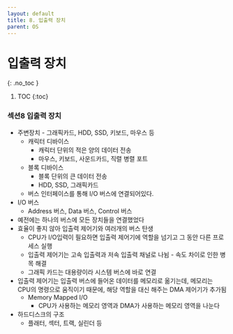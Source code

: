 ```yaml
---
layout: default
title: 8. 입출력 장치
parent: OS
---
```


# 입출력 장치
{: .no_toc }

1. TOC
{:toc}

### 섹션8 입출력 장치

- 주변장치 - 그래픽카드, HDD, SSD, 키보드, 마우스 등
  - 캐릭터 디바이스
    - 캐릭터 단위의 적은 양의 데이터 전송
    - 마우스, 키보드, 사운드카드, 직렬 병렬 포트
  - 블록 디바이스
    - 블록 단위의 큰 데이터 전송
    - HDD, SSD, 그래픽카드
  - 버스 인터페이스를 통해 I/O 버스에 연결되어있다.
- I/O 버스
  - Address 버스, Data 버스, Control 버스
- 예전에는 하나의 버스에 모든 장치들을 연결했었다
- 효율이 좋지 않아 입출력 제어기와 여러개의 버스 탄생
  - CPU가 I/O입력이 필요하면 입출력 제어기에 역할을 넘기고 그 동안 다른 프로세스 실행
  - 입출력 제어기는 고속 입출력과 저속 입출력 채널로 나뉨 - 속도 차이로 인한 병목 해결
  - 그래픽 카드는 대용량이라 시스템 버스에 바로 연결
- 입출력 제어기는 입출력 버스에 들어온 데이터를 메모리로 옮기는데, 메모리는 CPU의 명령으로 움직이기 때문에, 해당 역할을 대신 해주는 DMA 제어기가 추가됨
  - Memory Mapped I/O
    - CPU가 사용하는 메모리 영역과 DMA가 사용하는 메모리 영역을 나눈다
- 하드디스크의 구조
  - 플래터, 섹터, 트랙, 실린더 등